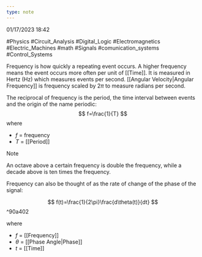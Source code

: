 ```yaml
---
type: note
---
```

01/17/2023 18:42

  #Physics #Circuit_Analysis #Digital_Logic #Electromagnetics #Electric_Machines #math #Signals #comunication_systems #Control_Systems 

Frequency is how quickly a repeating event occurs. A higher frequency means the event occurs more often per unit of [[Time]]. It is measured in Hertz (Hz) which measures events per second. [[Angular Velocity|Angular Frequency]] is frequency scaled by $2\pi$ to measure radians per second.

The reciprocal of frequency is the period, the time interval between events and the origin of the name periodic:
$$
f=\frac{1}{T}
$$
where
- $f$ = frequency
- $T$ = [[Period]]

>[!note]
>An octave above a certain frequency is double the frequency, while a decade above is ten times the frequency.


 Frequency can also be thought of as the rate of change of the phase of the signal:
 
 $$
f(t)=\frac{1}{2\pi}\frac{d\theta(t)}{dt}
$$
 ^90a402

 where
- $f$ = [[Frequency]]
- $\theta$ = [[Phase Angle|Phase]]
- $t$ = [[Time]]
